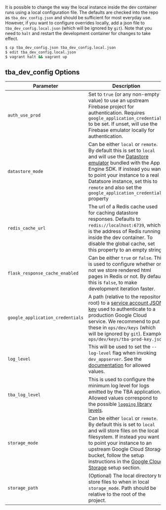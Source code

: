 It is possible to change the way the local instance inside the dev container runs using a local configuration file. The defaults are checked into the repo as `tba_dev_config.json` and should be sufficient for most everyday use. However, if you want to configure overrides locally, add a json file to `tba_dev_config.local.json` (which will be ignored by `git`). Note that you need to `halt` and restart the development container for changes to take effect.

```bash
$ cp tba_dev_config.json tba_dev_config.local.json
$ edit tba_dev_config.local.json
$ vagrant halt && vagrant up
```

## tba_dev_config Options

| Parameter | Description |
| --- | --- |
| `auth_use_prod` | Set to `true` (or any non-empty value) to use an upstream Firebase project for authentication. Requires `google_application_credentials` to be set. If unset, will use the Firebase emulator locally for authentication. |
| `datastore_mode` | Can be either `local` or `remote`. By default this is set to `local` and will use the [Datastore emulator](https://cloud.google.com/datastore/docs/tools/datastore-emulator) bundled with the App Engine SDK. If instead you want to point your instance to a real Datatsore instance, set this to `remote` and also set the `google_application_credentials` property |
| `redis_cache_url` | The url of a Redis cache used for caching datastore responses. Defaults to `redis://localhost:6739`, which is the address of Redis running inside the dev container. To disable the global cache, set this property to an empty string. |
| `flask_response_cache_enabled` | Can be either `true` or `false`. This is used to configure whether or not we store rendered html pages in Redis or not. By default this is `false`, to make development iteration faster. |
| `google_application_credentials` | A path (relative to the repository root) to a [service account JSON key](https://cloud.google.com/iam/docs/creating-managing-service-account-keys) used to authenticate to a production Google Cloud service. We recommend to put these in `ops/dev/keys` (which will be ignored by `git`). Example: `ops/dev/keys/tba-prod-key.json` |
| `log_level` | This will be used to set the `--log-level` flag when invoking `dev_appserver`. See the [documentation](https://cloud.google.com/appengine/docs/standard/python3/tools/local-devserver-command) for allowed values. |
| `tba_log_level` | This is used to configure the minimum log level for logs emitted by the TBA application. Allowed values correspond to the possible [`logging` library levels](https://docs.python.org/2/library/logging.html#logging-levels). |
| `storage_mode` | Can be either `local` or `remote`. By default this is set to `local` and will store files on the local filesystem. If instead you want to point your instance to an upstream Google Cloud Storage bucket, follow the setup instructions in the [Google Cloud Storage](https://github.com/the-blue-alliance/the-blue-alliance/wiki/Storage#google-cloud-storage) setup section. |
| `storage_path` | (Optional) The local directory to store files to when in local `storage_mode`. Path should be relative to the root of the project. |
